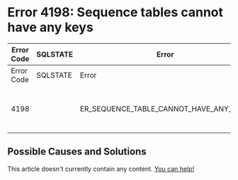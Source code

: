 
# Error 4198: Sequence tables cannot have any keys


| Error Code | SQLSTATE | Error | Description |
| --- | --- | --- | --- |
| Error Code | SQLSTATE | Error | Description |
| 4198 |  | ER_SEQUENCE_TABLE_CANNOT_HAVE_ANY_KEYS | Sequence tables cannot have any keys |




## Possible Causes and Solutions


This article doesn't currently contain any content. [You can help!](/kb/en/writing-and-editing-knowledge-base-articles/)

